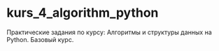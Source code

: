 # kurs_4_algorithm_python
Практические задания по курсу: Алгоритмы и структуры данных на Python. Базовый курс.
